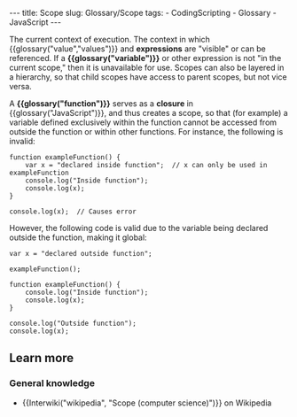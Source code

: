 --- title: Scope slug: Glossary/Scope tags: - CodingScripting - Glossary - JavaScript ---

The current context of execution. The context in which {{glossary("value","values")}} and **expressions** are "visible" or can be referenced. If a **{{glossary("variable")}}** or other expression is not "in the current scope," then it is unavailable for use. Scopes can also be layered in a hierarchy, so that child scopes have access to parent scopes, but not vice versa.

A **{{glossary("function")}}** serves as a **closure** in {{glossary("JavaScript")}}, and thus creates a scope, so that (for example) a variable defined exclusively within the function cannot be accessed from outside the function or within other functions. For instance, the following is invalid:

    function exampleFunction() {
        var x = "declared inside function";  // x can only be used in exampleFunction
        console.log("Inside function");
        console.log(x);
    }

    console.log(x);  // Causes error

However, the following code is valid due to the variable being declared outside the function, making it global:

    var x = "declared outside function";

    exampleFunction();

    function exampleFunction() {
        console.log("Inside function");
        console.log(x);
    }

    console.log("Outside function");
    console.log(x);

## Learn more

### General knowledge

- {{Interwiki("wikipedia", "Scope (computer science)")}} on Wikipedia
